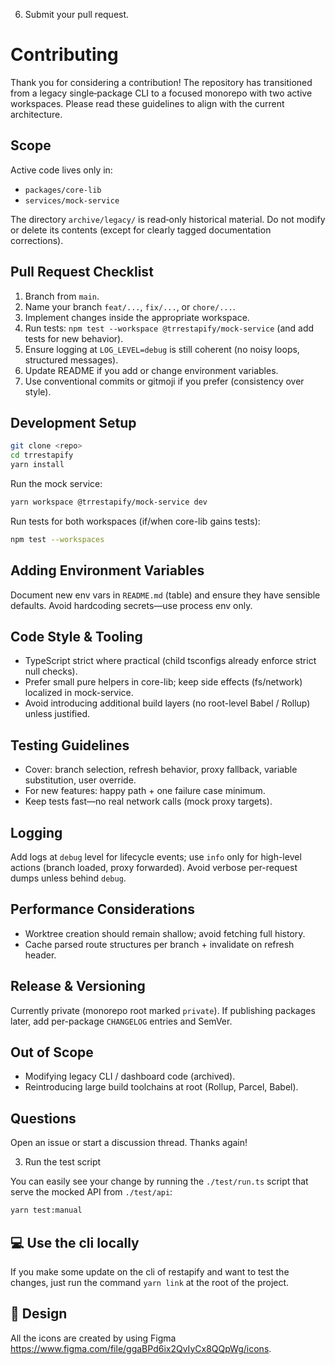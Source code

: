 6. Submit your pull request.


# Contributing

Thank you for considering a contribution! The repository has transitioned from a legacy single‑package CLI to a focused monorepo with two active workspaces. Please read these guidelines to align with the current architecture.

## Scope

Active code lives only in:
* `packages/core-lib`
* `services/mock-service`

The directory `archive/legacy/` is read‑only historical material. Do not modify or delete its contents (except for clearly tagged documentation corrections).

## Pull Request Checklist

1. Branch from `main`.
2. Name your branch `feat/...`, `fix/...`, or `chore/...`.
3. Implement changes inside the appropriate workspace.
4. Run tests: `npm test --workspace @trrestapify/mock-service` (and add tests for new behavior).
5. Ensure logging at `LOG_LEVEL=debug` is still coherent (no noisy loops, structured messages).
6. Update README if you add or change environment variables.
7. Use conventional commits or gitmoji if you prefer (consistency over style).

## Development Setup

```bash
git clone <repo>
cd trrestapify
yarn install
```

Run the mock service:
```bash
yarn workspace @trrestapify/mock-service dev
```

Run tests for both workspaces (if/when core-lib gains tests):
```bash
npm test --workspaces
```

## Adding Environment Variables

Document new env vars in `README.md` (table) and ensure they have sensible defaults. Avoid hardcoding secrets—use process env only.

## Code Style & Tooling

* TypeScript strict where practical (child tsconfigs already enforce strict null checks).
* Prefer small pure helpers in core-lib; keep side effects (fs/network) localized in mock-service.
* Avoid introducing additional build layers (no root-level Babel / Rollup) unless justified.

## Testing Guidelines

* Cover: branch selection, refresh behavior, proxy fallback, variable substitution, user override.
* For new features: happy path + one failure case minimum.
* Keep tests fast—no real network calls (mock proxy targets).

## Logging

Add logs at `debug` level for lifecycle events; use `info` only for high-level actions (branch loaded, proxy forwarded). Avoid verbose per-request dumps unless behind `debug`.

## Performance Considerations

* Worktree creation should remain shallow; avoid fetching full history.
* Cache parsed route structures per branch + invalidate on refresh header.

## Release & Versioning

Currently private (monorepo root marked `private`). If publishing packages later, add per-package `CHANGELOG` entries and SemVer.

## Out of Scope

* Modifying legacy CLI / dashboard code (archived).
* Reintroducing large build toolchains at root (Rollup, Parcel, Babel).

## Questions

Open an issue or start a discussion thread. Thanks again!

3. Run the test script

You can easily see your change by running the `./test/run.ts` script that serve the mocked API from `./test/api`:

```bash
yarn test:manual
```

## 💻 Use the cli locally

If you make some update on the cli of restapify and want to test the changes, just run the command `yarn link` at the root of the project.

## 🎨 Design

All the icons are created by using Figma https://www.figma.com/file/ggaBPd6ix2QvIyCx8QQpWg/icons.
